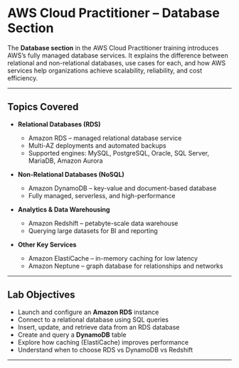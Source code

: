 # AWS Cloud Practitioner – Database Section  

The **Database section** in the AWS Cloud Practitioner training introduces AWS’s fully managed database services. It explains the difference between relational and non-relational databases, use cases for each, and how AWS services help organizations achieve scalability, reliability, and cost efficiency.  

---

## Topics Covered  
- **Relational Databases (RDS)**  
  - Amazon RDS – managed relational database service  
  - Multi-AZ deployments and automated backups  
  - Supported engines: MySQL, PostgreSQL, Oracle, SQL Server, MariaDB, Amazon Aurora  

- **Non-Relational Databases (NoSQL)**  
  - Amazon DynamoDB – key-value and document-based database  
  - Fully managed, serverless, and high-performance  

- **Analytics & Data Warehousing**  
  - Amazon Redshift – petabyte-scale data warehouse  
  - Querying large datasets for BI and reporting  

- **Other Key Services**  
  - Amazon ElastiCache – in-memory caching for low latency  
  - Amazon Neptune – graph database for relationships and networks  

---

## Lab Objectives  
- Launch and configure an **Amazon RDS** instance  
- Connect to a relational database using SQL queries  
- Insert, update, and retrieve data from an RDS database  
- Create and query a **DynamoDB** table  
- Explore how caching (ElastiCache) improves performance  
- Understand when to choose RDS vs DynamoDB vs Redshift  

---



